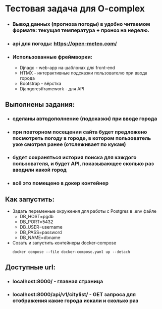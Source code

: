 # Тестовая задача для O-complex

 - ### Вывод данных (прогноза погоды) в удобно читаемом формате: текущая температура + проноз на неделю. 
 - ### api для погоды: https://open-meteo.com/ 
 - ### Использованные фреймворки:
   - Djnago - web-app на шаблонах для front-end
   - HTMX - интерактивные подсказки пользователю при ввода города
   - Bootstrap - вёрстка
   - Djangorestframework - для API
  
## Выполнены задания:
   - ### сделаны автодополнение (подсказки) при вводе города
   - ### при повторном посещении сайта будет предложено посмотреть погоду в городе, в котором пользователь уже смотрел ранее (отслеживает по кукам)
   - ### будет сохраняться история поиска для каждого пользователя, и будет API, показывающее сколько раз вводили какой город
   - ### всё это помещено в докер контейнер
  
## Как запустить:
   - Задать переменные окружения для работы с Postgres в .env файле
     - DB_HOST=pgdb
     - DB_PORT=5432
     - DB_USER=username
     - DB_PASS=password
     - DB_NAME=dbname
   - Созать и запустить контейнеры docker-compose
      ```
      docker compose --file docker-compose.yaml up --detach  
      ```

## Доступные url:
  - ### localhost:8000/ - главная страница
  - ### localhost:8000/api/v1/citylist/ - GET запроса для отображения какие города искали и сколько раз
